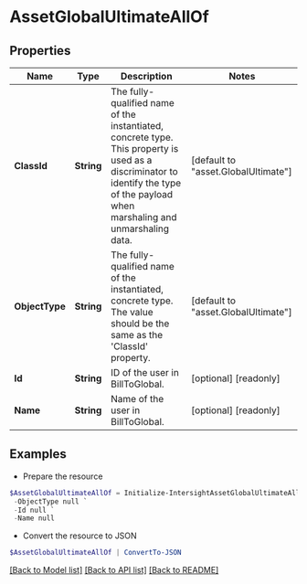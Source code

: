 # AssetGlobalUltimateAllOf
## Properties

Name | Type | Description | Notes
------------ | ------------- | ------------- | -------------
**ClassId** | **String** | The fully-qualified name of the instantiated, concrete type. This property is used as a discriminator to identify the type of the payload when marshaling and unmarshaling data. | [default to "asset.GlobalUltimate"]
**ObjectType** | **String** | The fully-qualified name of the instantiated, concrete type. The value should be the same as the &#39;ClassId&#39; property. | [default to "asset.GlobalUltimate"]
**Id** | **String** | ID of the user in BillToGlobal. | [optional] [readonly] 
**Name** | **String** | Name of the user in BillToGlobal. | [optional] [readonly] 

## Examples

- Prepare the resource
```powershell
$AssetGlobalUltimateAllOf = Initialize-IntersightAssetGlobalUltimateAllOf  -ClassId null `
 -ObjectType null `
 -Id null `
 -Name null
```

- Convert the resource to JSON
```powershell
$AssetGlobalUltimateAllOf | ConvertTo-JSON
```

[[Back to Model list]](../README.md#documentation-for-models) [[Back to API list]](../README.md#documentation-for-api-endpoints) [[Back to README]](../README.md)

